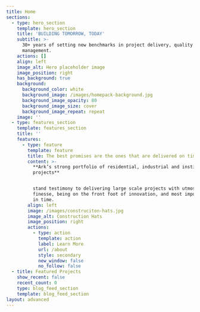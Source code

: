 ```yaml
---
title: Home
sections:
  - type: hero_section
    template: hero_section
    title: 'BUILDING TOMORROW, TODAY'
    subtitle: >-
      30+ years of setting new benchmarks in project delivery, quality and
      management.
    actions: []
    align: left
    image_alt: Hero placeholder image
    image_position: right
    has_background: true
    background:
      background_color: white
      background_image: /images/homepack-background.jpg
      background_image_opacity: 80
      background_image_size: cover
      background_image_repeat: repeat
    image: ''
  - type: features_section
    template: features_section
    title: ''
    features:
      - type: feature
        template: feature
        title: The best promises are the ones that are delivered on time.
        content: >-
          **Ark’s strong portfolio of residential, industrial and institutional
          projects**


          stand testimony to delivering large scale projects with utmost
          finesse, being on the front foot of innovation, and most importantly,
          in time.
        align: left
        image: /images/construciton-hats.jpg
        image_alt: Construction Hats
        image_position: right
        actions:
          - type: action
            template: action
            label: Learn More
            url: /about
            style: secondary
            new_window: false
            no_follow: false
  - title: Featured Projects
    show_recent: false
    recent_count: 0
    type: blog_feed_section
    template: blog_feed_section
layout: advanced
---
```

